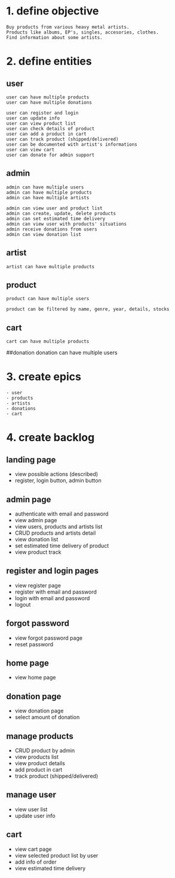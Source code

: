 # 1. define objective
    Buy products from various heavy metal artists.
    Products like albums, EP's, singles, accesories, clothes.
    Find information about some artists.
# 2. define entities

## user
    user can have multiple products
    user can have multiple donations
    
    user can register and login
    user can update info
    user can view product list
    user can check details of product
    user can add a product in cart
    user can track product (shipped/delivered)
    user can be documented with artist's informations
    user can view cart
    user can donate for admin support
    
    

## admin
    admin can have multiple users
    admin can have multiple products
    admin can have multiple artists
    
    admin can view user and product list
    admin can create, update, delete products
    admin can set estimated time delivery
    admin can view user with products' situations
    admin receive donations from users
    admin can view donation list

## artist
    artist can have multiple products

## product
    product can have multiple users

    product can be filtered by name, genre, year, details, stocks

## cart
    cart can have multiple products

##donation
    donation can have multiple users


# 3. create epics
    - user
    - products
    - artists
    - donations
    - cart



# 4. create backlog

## landing page
- view possible actions (described)
- register, login button, admin button

## admin page
- authenticate with email and password
- view admin page
- view users, products and artists list
- CRUD products and artists detail
- view donation list
- set estimated time delivery of product
- view product track

## register and login pages
- view register page
- register with email and password
- login with email and password
- logout

## forgot password
- view forgot password page
- reset password

## home page
- view home page

## donation page
- view donation page
- select amount of donation

## manage products
- CRUD product by admin
- view products list
- view product details
- add product in cart
- track product (shipped/delivered)

## manage user
- view user list
- update user info

## cart
- view cart page
- view selected product list by user
- add info of order
- view estimated time delivery

